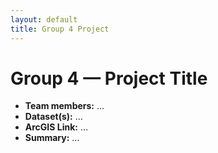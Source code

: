 ```yaml
---
layout: default
title: Group 4 Project
---
```


# Group 4 — Project Title

- **Team members:** …
- **Dataset(s):** …
- **ArcGIS Link:** …
- **Summary:** …

